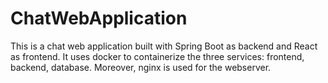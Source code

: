 # ChatWebApplication
This is a chat web application built with Spring Boot as backend and React as frontend. 
It uses docker to containerize the three services: frontend, backend, database. 
Moreover, nginx is used for the webserver.
